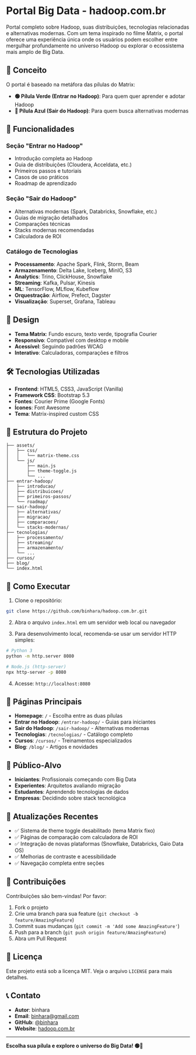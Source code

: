 # Portal Big Data - hadoop.com.br

Portal completo sobre Hadoop, suas distribuições, tecnologias relacionadas e alternativas modernas. Com um tema inspirado no filme Matrix, o portal oferece uma experiência única onde os usuários podem escolher entre mergulhar profundamente no universo Hadoop ou explorar o ecossistema mais amplo de Big Data.

## 🎯 Conceito

O portal é baseado na metáfora das pílulas do Matrix:

- **🟢 Pílula Verde (Entrar no Hadoop)**: Para quem quer aprender e adotar Hadoop
- **🔵 Pílula Azul (Sair do Hadoop)**: Para quem busca alternativas modernas

## 🚀 Funcionalidades

### Seção "Entrar no Hadoop"
- Introdução completa ao Hadoop
- Guia de distribuições (Cloudera, Acceldata, etc.)
- Primeiros passos e tutoriais
- Casos de uso práticos
- Roadmap de aprendizado

### Seção "Sair do Hadoop"
- Alternativas modernas (Spark, Databricks, Snowflake, etc.)
- Guias de migração detalhados
- Comparações técnicas
- Stacks modernas recomendadas
- Calculadora de ROI

### Catálogo de Tecnologias
- **Processamento**: Apache Spark, Flink, Storm, Beam
- **Armazenamento**: Delta Lake, Iceberg, MinIO, S3
- **Analytics**: Trino, ClickHouse, Snowflake
- **Streaming**: Kafka, Pulsar, Kinesis
- **ML**: TensorFlow, MLflow, Kubeflow
- **Orquestração**: Airflow, Prefect, Dagster
- **Visualização**: Superset, Grafana, Tableau

## 🎨 Design

- **Tema Matrix**: Fundo escuro, texto verde, tipografia Courier
- **Responsivo**: Compatível com desktop e mobile
- **Acessível**: Seguindo padrões WCAG
- **Interativo**: Calculadoras, comparações e filtros

## 🛠️ Tecnologias Utilizadas

- **Frontend**: HTML5, CSS3, JavaScript (Vanilla)
- **Framework CSS**: Bootstrap 5.3
- **Fontes**: Courier Prime (Google Fonts)
- **Ícones**: Font Awesome
- **Tema**: Matrix-inspired custom CSS

## 📁 Estrutura do Projeto

```
├── assets/
│   ├── css/
│   │   └── matrix-theme.css
│   └── js/
│       ├── main.js
│       ├── theme-toggle.js
│       └── ...
├── entrar-hadoop/
│   ├── introducao/
│   ├── distribuicoes/
│   ├── primeiros-passos/
│   └── roadmap/
├── sair-hadoop/
│   ├── alternativas/
│   ├── migracao/
│   ├── comparacoes/
│   └── stacks-modernas/
├── tecnologias/
│   ├── processamento/
│   ├── streaming/
│   ├── armazenamento/
│   └── ...
├── cursos/
├── blog/
└── index.html
```

## 🚀 Como Executar

1. Clone o repositório:
```bash
git clone https://github.com/binhara/hadoop.com.br.git
```

2. Abra o arquivo `index.html` em um servidor web local ou navegador

3. Para desenvolvimento local, recomenda-se usar um servidor HTTP simples:
```bash
# Python 3
python -m http.server 8080

# Node.js (http-server)
npx http-server -p 8080
```

4. Acesse: `http://localhost:8080`

## 📱 Páginas Principais

- **Homepage**: `/` - Escolha entre as duas pílulas
- **Entrar no Hadoop**: `/entrar-hadoop/` - Guias para iniciantes
- **Sair do Hadoop**: `/sair-hadoop/` - Alternativas modernas
- **Tecnologias**: `/tecnologias/` - Catálogo completo
- **Cursos**: `/cursos/` - Treinamentos especializados
- **Blog**: `/blog/` - Artigos e novidades

## 🎯 Público-Alvo

- **Iniciantes**: Profissionais começando com Big Data
- **Experientes**: Arquitetos avaliando migração
- **Estudantes**: Aprendendo tecnologias de dados
- **Empresas**: Decidindo sobre stack tecnológica

## 🔄 Atualizações Recentes

- ✅ Sistema de theme toggle desabilitado (tema Matrix fixo)
- ✅ Páginas de comparação com calculadora de ROI
- ✅ Integração de novas plataformas (Snowflake, Databricks, Gaio Data OS)
- ✅ Melhorias de contraste e acessibilidade
- ✅ Navegação completa entre seções

## 🤝 Contribuições

Contribuições são bem-vindas! Por favor:

1. Fork o projeto
2. Crie uma branch para sua feature (`git checkout -b feature/AmazingFeature`)
3. Commit suas mudanças (`git commit -m 'Add some AmazingFeature'`)
4. Push para a branch (`git push origin feature/AmazingFeature`)
5. Abra um Pull Request

## 📄 Licença

Este projeto está sob a licença MIT. Veja o arquivo `LICENSE` para mais detalhes.

## 📞 Contato

- **Autor**: binhara
- **Email**: binhara@gmail.com
- **GitHub**: [@binhara](https://github.com/binhara)
- **Website**: [hadoop.com.br](https://hadoop.com.br)

---

**Escolha sua pílula e explore o universo do Big Data! 🟢🔵**